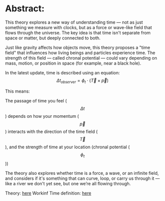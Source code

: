 # Abstract:

This theory explores a new way of understanding time — not as just something we measure with clocks, but as a force or wave-like field that flows through the universe. The key idea is that time isn't separate from space or matter, but deeply connected to both.

Just like gravity affects how objects move, this theory proposes a "time field" that influences how living beings and particles experience time. The strength of this field — called chronal potential — could vary depending on mass, motion, or position in space (for example, near a black hole).

In the latest update, time is described using an equation:
$$\Delta t_{observer} = \phi_t \cdot (\vec{T} \times \vec{p})$$

This means:

The passage of time you feel ($$\Delta t$$) depends on how your momentum ($$\vec{p}$$) interacts with the direction of the time field ($$\vec{T}$$), and the strength of time at your location (chronal potential ($$\phi_t$$))

The theory also explores whether time is a force, a wave, or an infinite field, and considers if it's something that can curve, loop, or carry us through it — like a river we don't yet see, but one we’re all flowing through.

Theory: [here](theory_stub.md)
Workinf Time definition: [here](time_defn.md)
